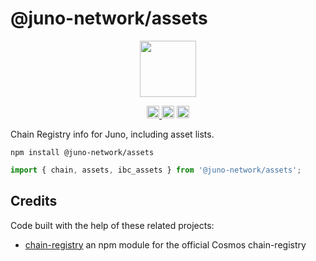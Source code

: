 # @juno-network/assets

<p align="center" width="100%">
    <img height="90" src="https://user-images.githubusercontent.com/545047/184516834-4b8190b0-0721-4778-b4fb-fa19ed3f9279.svg" />
</p>

<p align="center" width="100%">
  <a href="https://github.com/CosmosContracts/typescript/actions/workflows/run-tests.yml">
    <img height="20" src="https://github.com/CosmosContracts/typescript/actions/workflows/run-tests.yml/badge.svg" />
  </a>
   <a href="https://github.com/CosmosContracts/typescript/blob/main/LICENSE"><img height="20" src="https://img.shields.io/badge/license-MIT-blue.svg"></a>
   <a href="https://www.npmjs.com/package/@juno-network/assets"><img height="20" src="https://img.shields.io/github/package-json/v/CosmosContracts/typescript?filename=packages%2Fassets%2Fpackage.json"></a>
</p>

Chain Registry info for Juno, including asset lists.

```
npm install @juno-network/assets
```

```js
import { chain, assets, ibc_assets } from '@juno-network/assets';
```

## Credits

Code built with the help of these related projects:

* [chain-registry](https://github.com/cosmology/chain-registry) an npm module for the official Cosmos chain-registry